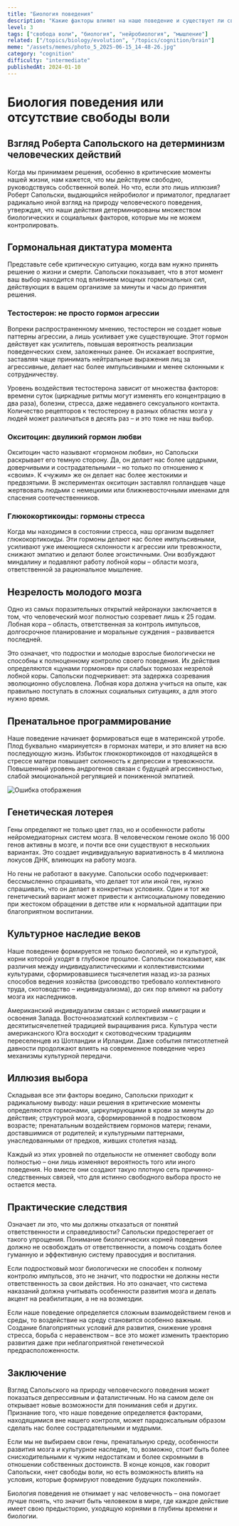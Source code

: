 ```yaml
---
title: "Биология поведения"
description: "Какие факторы влияют на наше поведение и существует ли свобода воли?."
level: 3
tags: ["свобода воли", "биология", "нейробиология", "мышление"]
related: ["/topics/biology/evolution", "/topics/cognition/brain"]
meme: "/assets/memes/photo_5_2025-06-15_14-48-26.jpg"
category: "cognition"
difficulty: "intermediate"
publishedAt: 2024-01-10
---
```




# Биология поведения или отсутствие свободы воли
## Взгляд Роберта Сапольского на детерминизм человеческих действий

Когда мы принимаем решения, особенно в критические моменты нашей жизни, нам кажется, что мы действуем свободно, руководствуясь собственной волей. Но что, если это лишь иллюзия? Роберт Сапольски, выдающийся нейробиолог и приматолог, предлагает радикально иной взгляд на природу человеческого поведения, утверждая, что наши действия детерминированы множеством биологических и социальных факторов, которые мы не можем контролировать.

## Гормональная диктатура момента

Представьте себе критическую ситуацию, когда вам нужно принять решение о жизни и смерти. Сапольски показывает, что в этот момент ваш выбор находится под влиянием мощных гормональных сил, действующих в вашем организме за минуты и часы до принятия решения.

### Тестостерон: не просто гормон агрессии

Вопреки распространенному мнению, тестостерон не создает новые паттерны агрессии, а лишь усиливает уже существующие. Этот гормон действует как усилитель, повышая вероятность реализации поведенческих схем, заложенных ранее. Он искажает восприятие, заставляя чаще принимать нейтральные выражения лиц за агрессивные, делает нас более импульсивными и менее склонными к сотрудничеству.

Уровень воздействия тестостерона зависит от множества факторов: времени суток (циркадные ритмы могут изменять его концентрацию в два раза), болезни, стресса, даже недавнего сексуального контакта. Количество рецепторов к тестостерону в разных областях мозга у людей может различаться в десять раз – и это тоже не наш выбор.

### Окситоцин: двуликий гормон любви

Окситоцин часто называют «гормоном любви», но Сапольски раскрывает его темную сторону. Да, он делает нас более щедрыми, доверчивыми и сострадательными – но только по отношению к «своим». К «чужим» же он делает нас более жестокими и предвзятыми. В экспериментах окситоцин заставлял голландцев чаще жертвовать людьми с немецкими или ближневосточными именами для спасения соотечественников.

### Глюкокортикоиды: гормоны стресса

Когда мы находимся в состоянии стресса, наш организм выделяет глюкокортикоиды. Эти гормоны делают нас более импульсивными, усиливают уже имеющиеся склонности к агрессии или тревожности, снижают эмпатию и делают более эгоистичными. Они возбуждают миндалину и подавляют работу лобной коры – области мозга, ответственной за рациональное мышление.

## Незрелость молодого мозга

Одно из самых поразительных открытий нейронауки заключается в том, что человеческий мозг полностью созревает лишь к 25 годам. Лобная кора – область, ответственная за контроль импульсов, долгосрочное планирование и моральные суждения – развивается последней.

Это означает, что подростки и молодые взрослые биологически не способны к полноценному контролю своего поведения. Их действия определяются «цунами гормонов» при слабых тормозах незрелой лобной коры. Сапольски подчеркивает: эта задержка созревания эволюционно обусловлена. Лобная кора должна учиться на опыте, как правильно поступать в сложных социальных ситуациях, а для этого нужно время.

## Пренатальное программирование

Наше поведение начинает формироваться еще в материнской утробе. Плод буквально «маринуется» в гормонах матери, и это влияет на всю последующую жизнь. Избыток глюкокортикоидов от находящейся в стрессе матери повышает склонность к депрессии и тревожности. Повышенный уровень андрогенов связан с будущей агрессивностью, слабой эмоциональной регуляцией и пониженной эмпатией.

![Ошибка отображения](/assets/memes/baby.jpg)

## Генетическая лотерея

Гены определяют не только цвет глаз, но и особенности работы нейромедиаторных систем мозга. В человеческом геноме около 16 000 генов активны в мозге, и почти все они существуют в нескольких вариантах. Это создает индивидуальную вариативность в 4 миллиона локусов ДНК, влияющих на работу мозга.

Но гены не работают в вакууме. Сапольски особо подчеркивает: бессмысленно спрашивать, что делает тот или иной ген, нужно спрашивать, что он делает в конкретных условиях. Один и тот же генетический вариант может привести к антисоциальному поведению при жестоком обращении в детстве или к нормальной адаптации при благоприятном воспитании.

## Культурное наследие веков

Наше поведение формируется не только биологией, но и культурой, корни которой уходят в глубокое прошлое. Сапольски показывает, как различия между индивидуалистическими и коллективистскими культурами, сформировавшиеся тысячелетия назад из-за разных способов ведения хозяйства (рисоводство требовало коллективного труда, скотоводство – индивидуализма), до сих пор влияют на работу мозга их наследников.

Американский индивидуализм связан с историей иммиграции и освоения Запада. Восточноазиатский коллективизм – с десятитысячелетней традицией выращивания риса. Культура чести американского Юга восходит к скотоводческим традициям переселенцев из Шотландии и Ирландии. Даже события пятисотлетней давности продолжают влиять на современное поведение через механизмы культурной передачи.

## Иллюзия выбора

Складывая все эти факторы воедино, Сапольски приходит к радикальному выводу: наши решения в критические моменты определяются гормонами, циркулирующими в крови за минуты до действия; структурой мозга, сформированной в подростковом возрасте; пренатальным воздействием гормонов матери; генами, доставшимися от родителей; и культурными паттернами, унаследованными от предков, живших столетия назад.

Каждый из этих уровней по отдельности не отменяет свободу воли полностью – они лишь изменяют вероятность того или иного поведения. Но вместе они создают такую плотную сеть причинно-следственных связей, что для истинно свободного выбора просто не остается места.

## Практические следствия

Означает ли это, что мы должны отказаться от понятий ответственности и справедливости? Сапольски предостерегает от такого упрощения. Понимание биологических корней поведения должно не освобождать от ответственности, а помочь создать более гуманную и эффективную систему правосудия и воспитания.

Если подростковый мозг биологически не способен к полному контролю импульсов, это не значит, что подростки не должны нести ответственность за свои действия. Но это означает, что система наказаний должна учитывать особенности развития мозга и делать акцент на реабилитации, а не на возмездии.

Если наше поведение определяется сложным взаимодействием генов и среды, то воздействие на среду становится особенно важным. Создание благоприятных условий для развития, снижение уровня стресса, борьба с неравенством – все это может изменить траекторию развития даже при неблагоприятной генетической предрасположенности.

## Заключение

Взгляд Сапольского на природу человеческого поведения может показаться депрессивным и фаталистичным. Но на самом деле он открывает новые возможности для понимания себя и других. Признание того, что наше поведение определяется факторами, находящимися вне нашего контроля, может парадоксальным образом сделать нас более сострадательными и мудрыми.

Если мы не выбираем свои гены, пренатальную среду, особенности развития мозга и культурное наследие, то, возможно, стоит быть более снисходительными к чужим недостаткам и более скромными в отношении собственных достоинств. В конце концов, как говорит Сапольски, «нет свободы воли, но есть возможность влиять на условия, которые формируют поведение будущих поколений».

Биология поведения не отнимает у нас человечность – она помогает лучше понять, что значит быть человеком в мире, где каждое действие имеет свою предысторию, уходящую корнями в глубины времени и биологии.